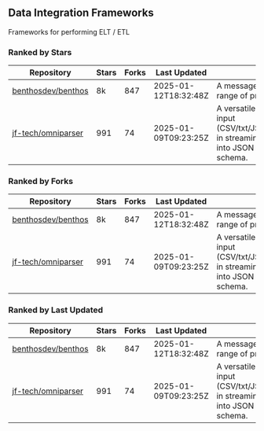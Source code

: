 ## Data Integration Frameworks

Frameworks for performing ELT / ETL

### Ranked by Stars

| Repository | Stars | Forks | Last Updated | Description | 
|------------|-------|-------|--------------|-------------|
| [benthosdev/benthos](https://github.com/benthosdev/benthos) | 8k | 847 | 2025-01-12T18:32:48Z |  A message streaming bridge between a range of protocols. |
| [jf-tech/omniparser](https://github.com/jf-tech/omniparser) | 991 | 74 | 2025-01-09T09:23:25Z |  A versatile ETL library that parses text input (CSV/txt/JSON/XML/EDI/X12/EDIFACT/etc) in streaming fashion and transforms data into JSON output using data-driven schema. |

### Ranked by Forks

| Repository | Stars | Forks | Last Updated | Description | 
|------------|-------|-------|--------------|-------------|
| [benthosdev/benthos](https://github.com/benthosdev/benthos) | 8k | 847 | 2025-01-12T18:32:48Z |  A message streaming bridge between a range of protocols. |
| [jf-tech/omniparser](https://github.com/jf-tech/omniparser) | 991 | 74 | 2025-01-09T09:23:25Z |  A versatile ETL library that parses text input (CSV/txt/JSON/XML/EDI/X12/EDIFACT/etc) in streaming fashion and transforms data into JSON output using data-driven schema. |

### Ranked by Last Updated

| Repository | Stars | Forks | Last Updated | Description | 
|------------|-------|-------|--------------|-------------|
| [benthosdev/benthos](https://github.com/benthosdev/benthos) | 8k | 847 | 2025-01-12T18:32:48Z |  A message streaming bridge between a range of protocols. |
| [jf-tech/omniparser](https://github.com/jf-tech/omniparser) | 991 | 74 | 2025-01-09T09:23:25Z |  A versatile ETL library that parses text input (CSV/txt/JSON/XML/EDI/X12/EDIFACT/etc) in streaming fashion and transforms data into JSON output using data-driven schema. |

